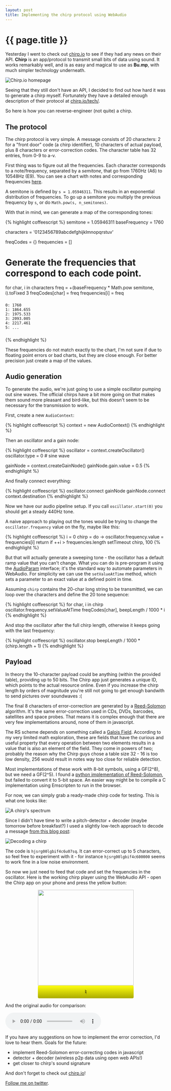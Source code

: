 ```yaml
---
layout: post
title: Implementing the chirp protocol using WebAudio
---
```


{{ page.title }}
================

Yesterday I went to check out [chirp.io](http://chirp.io) to see if they had any news on their
API. **Chirp** is an app/protocol to transmit small bits of data using sound. It works
remarkably well, and is as easy and magical to use as **Bu.mp**, with much simpler
technology underneath.

![Chirp.io homepage](/images/chirp_home.jpg)

Seeing that they still don't have an API, I decided to find out how hard it was
to generate a chirp myself. Fortunately they have a detailed enough description of their
protocol at [chirp.io/tech/](http://chirp.io/tech). 

So here is how you can reverse-engineer (not quite) a chirp.

## The protocol

The chirp protocol is very simple. A message consists of 20 characters: 2 for a 
"front door" code (a chirp identifier), 10 characters of actual payload, plus 8
characters or error-correction codes. The character table has 32 entries, from 0-9 to a-v.

First thing was to figure out all the frequencies. Each character corresponds to a note/frequency, 
separated by a *semitone*, that go from 1760Hz (A6) to 10548Hz (E9). You can see
a chart with notes and corresponding frequencies [here](http://people.virginia.edu/~pdr4h/pitch-freq.html).

A semitone is defined by `s = 1.05946311`. This results in an exponential
distribution of frequencies. To go up a semitone you multiply the previous frequency
by `s`, or do `Math.pow(s, n_semitones)`.

With that in mind, we can generate a map of the corresponding tones:

{% highlight coffeescript %}
semitone      = 1.05946311
baseFrequency = 1760

characters = '0123456789abcdefghijklmnopqrstuv'

freqCodes = {}
frequencies = []

# Generate the frequencies that correspond to each code point.
for char, i in characters
    freq = +(baseFrequency * Math.pow semitone, i).toFixed 3
    freqCodes[char] = freq
    frequencies[i] = freq

###
    0: 1760
    1: 1864.655
    2: 1975.533
    3: 2093.005
    4: 2217.461
    5: ...
###
{% endhighlight %}

These frequencies do not match exactly to the chart, I'm not sure if due to floating
point errors or bad charts, but they are close enough. For better precision just
create a map of the values.

## Audio generation

To generate the audio, we're just going to use a simple oscillator pumping out
sine waves. The official chirps have a bit more going on that makes them sound more
pleasant and bird-like, but this doesn't seem to be necessary for the transmission
to work.

First, create a new `AudioContext`:

{% highlight coffeescript %}
context = new AudioContext()
{% endhighlight %}

Then an oscillator and a gain node:

{% highlight coffeescript %}
oscillator = context.createOscillator()
oscillator.type = 0 # sine wave

gainNode = context.createGainNode()
gainNode.gain.value = 0.5
{% endhighlight %}

And finally connect everything:

{% highlight coffeescript %}
oscillator.connect gainNode
gainNode.connect context.destination
{% endhighlight %}

Now we have our audio pipeline setup. If you call `oscillator.start(0)` you should get
a steady 440Hz tone.

A naive approach to playing out the tones would be trying to change the `oscillator.frequency`
value on the fly, maybe like this:

{% highlight coffeescript %}
i = 0
chirp = do ->
    oscillator.frequency.value = frequencies[i]
    return if ++i > frequencies.length
    setTimeout chirp, 100
{% endhighlight %}

But that will actually generate a sweeping tone - the oscillator has a default
ramp value that you can't change. What you can do is pre-program it using the [AudioParam](https://dvcs.w3.org/hg/audio/raw-file/tip/webaudio/specification.html#AudioParam) interface; it's the standard way
to automate parameters in WebAudio. For simplicity we can use the `setValueAtTime` method,
which sets a parameter to an exact value at a defined point in time.

Assuming `chirp` contains the 20-char long string to be transmitted, we can loop over
the characters and define the 20 tone sequence:

{% highlight coffeescript %}
for char, i in chirp
    oscillator.frequency.setValueAtTime freqCodes[char], beepLength / 1000 * i
{% endhighlight %}

And stop the oscillator after the full chirp length, otherwise it keeps going with
the last frequency:

{% highlight coffeescript %}
oscillator.stop beepLength / 1000 * (chirp.length + 1)
{% endhighlight %}

## Payload

In theory the 10-character payload could be anything (within the provided table),
providing up to 50 bits. The Chirp app just generates a unique ID, which points to the 
actual resource online. Even if you increase the chirp length by orders of magnitude you're
still not going to get enough bandwith to send pictures over soundwaves :(

The final 8 characters of error-correction are generated by a [Reed-Solomon](http://en.wikipedia.org/wiki/Reed%E2%80%93Solomon_error_correction) algorithm. It's the same
error-correction used in CDs, DVDs, barcodes, satellites and space probes. That means it is complex
enough that there are very few implementations around, none of them in javascript.

The RS scheme depends on something called a [Galois Field](http://en.wikipedia.org/wiki/Finite_field). According to my very
limited math exploration, these are fields that have the curious and useful property that every operation between two elements results in a value that is also an element of the field. They come in powers of two; probably the reason why the Chirp guys chose a table size 32 - 16 is too low density, 256 would result in notes way too close for reliable detection.

Most implementations of these work with 8-bit symbols, using a GF(2^8), but we need a GF(2^5). I found a [python implementation of Reed-Solomon](https://github.com/brownan/Reed-Solomon), but failed to convert it to 5-bit space. An easier way might be to compile a C implementation using Emscripten to run in the browser.

For now, we can simply grab a ready-made chirp code for testing. This is what one looks like:

![A chirp's spectrum](/images/chirp_soundbooth.png)

Since I didn't have time to write a pitch-detector + decoder (maybe tomorrow before breakfast?) I used a slightly 
low-tech approach to decode a message [from this blog post](http://chirp.io/made-of-sound-1/):

![Decoding a chirp](/images/chirp_decoding.png)

The code is `hjsrg00lgbif4c6u07sq`. It can error-correct up to 5 characters, so feel free to experiment with it - for instance `hjsrg00lgbif4c600000` seems to work fine in a low noise environment.

So now we just need to feed that code and set the frequencies in the oscillator. Here is the working chirp player using the WebAudio API - open the Chirp app on your phone and press the yellow button:

<div id="chirp-demo" style="width:300px; margin:0 auto;" class="block">
    <script src="http://ricardobeat.github.io/chirpweb/assets/chirp.js"></script>
    <style scoped>
    .chirp {
        display: block;
        height: 40px;
        width: 300px;
        font-size: 20px;
        background: #ff2;
        background-image: -webkit-linear-gradient(#ff1, #aa0);
        border: 0;
        border-radius: 4px;
        cursor: pointer;
    }
    img {
        margin-bottom: 0;
    }
    .chirp:hover {
        background: #ee2;
    }
    </style>
    <img src="http://chirp.io/assets/made_of_sound_2" width="300" />
    <button class="chirp" onclick="chirp('srg00lgbif', '4c6u07sq')">♮</button>
</div>

And the original audio for comparison:

<div class="block"> 
    <audio controls>
        <source src="http://chirp.io/chirps/made_of_sound_2.mp3" />
        <source src="http://chirp.io/chirps/made_of_sound_2.ogg" />
    </audio>
</div>

If you have any suggestions on how to implement the error correction, I'd love to hear them. Goals for the future:

- implement Reed-Solomon error-correcting codes in javascript
- detector + decoder (wireless p2p data using open web APIs!)
- get closer to chirp's sound signature

And don't forget to check out [chirp.io](http://chirp.io)!

[Follow me on twitter](@ricardobeat).
